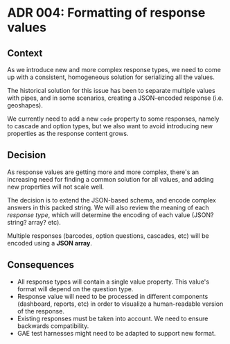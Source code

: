 # ADR 004: Formatting of response values

## Context

As we introduce new and more complex response types, we need to come up with a consistent, homogeneous solution for serializing all the values.

The historical solution for this issue has been to separate multiple values with pipes, and in some scenarios, creating a JSON-encoded response (i.e. geoshapes).

We currently need to add a new `code` property to some responses, namely to cascade and option types, but we also want to avoid introducing new properties as the response content grows. 

## Decision

As response values are getting more and more complex, there's an increasing need for finding a common solution for all values, and adding new properties will not scale well.

The decision is to extend the JSON-based schema, and encode complex answers in this packed string.
We will also review the meaning of each *response type*, which will determine the encoding of each value (JSON? string? array? etc).

Multiple responses (barcodes, option questions, cascades, etc) will be encoded using a **JSON array**.

## Consequences

* All response types will contain a single value property. This value's format will depend on the question type.
* Response value will need to be processed in different components (dashboard, reports, etc) in order to visualize a human-readable version of the response.
* Existing responses must be taken into account. We need to ensure backwards compatibility.
* GAE test harnesses might need to be adapted to support new format.
